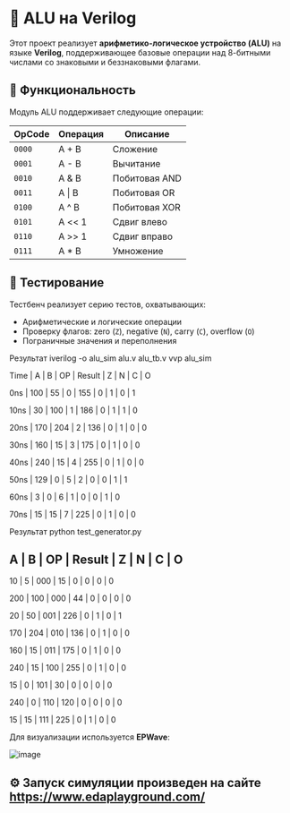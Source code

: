 # 🔢 ALU на Verilog

Этот проект реализует **арифметико-логическое устройство (ALU)** на языке **Verilog**, поддерживающее базовые операции над 8-битными числами со знаковыми и беззнаковыми флагами.

## 🚀 Функциональность

Модуль ALU поддерживает следующие операции:

| OpCode | Операция               | Описание                          |
|--------|------------------------|-----------------------------------|
| `0000` | A + B                  | Сложение                          |
| `0001` | A - B                  | Вычитание                         |
| `0010` | A & B                  | Побитовая AND                     |
| `0011` | A \| B                 | Побитовая OR                      |
| `0100` | A ^ B                  | Побитовая XOR                     |
| `0101` | A << 1                 | Сдвиг влево                       |
| `0110` | A >> 1                 | Сдвиг вправо                      |
| `0111` | A * B                  | Умножение                         |

## 🧪 Тестирование

Тестбенч реализует серию тестов, охватывающих:

- Арифметические и логические операции
- Проверку флагов: zero (`Z`), negative (`N`), carry (`C`), overflow (`O`)
- Пограничные значения и переполнения

Результат iverilog -o alu_sim alu.v alu_tb.v 
vvp alu_sim

Time |  A  |  B  | OP  | Result | Z | N | C | O 

   0ns | 100 |  55 |  0  | 155    | 0 | 1 | 0 | 1

  10ns |  30 | 100 |  1  | 186    | 0 | 1 | 1 | 0
  
  20ns | 170 | 204 |  2  | 136    | 0 | 1 | 0 | 0
  
  30ns | 160 |  15 |  3  | 175    | 0 | 1 | 0 | 0
  
  40ns | 240 |  15 |  4  | 255    | 0 | 1 | 0 | 0
  
  50ns | 129 |   0 |  5  |   2    | 0 | 0 | 1 | 1
  
  60ns |   3 |   0 |  6  |   1    | 0 | 0 | 1 | 0
  
  70ns |  15 |  15 |  7  | 225    | 0 | 1 | 0 | 0

  Результат python test_generator.py

A  | B  | OP  | Result | Z | N | C | O
----------------------------------------
 10 |   5 | 000 |     15 | 0 | 0 | 0 | 0

200 | 100 | 000 |     44 | 0 | 0 | 0 | 0

 20 |  50 | 001 |    226 | 0 | 1 | 0 | 1

170 | 204 | 010 |    136 | 0 | 1 | 0 | 0

160 |  15 | 011 |    175 | 0 | 1 | 0 | 0

240 |  15 | 100 |    255 | 0 | 1 | 0 | 0

 15 |   0 | 101 |     30 | 0 | 0 | 0 | 0

240 |   0 | 110 |    120 | 0 | 0 | 0 | 0

 15 |  15 | 111 |    225 | 0 | 1 | 0 | 0

  Для визуализации используется **EPWave**:
  
![image](https://github.com/user-attachments/assets/4dbbb10a-b0ba-4ad0-958f-727c123b6c32)


## ⚙️ Запуск симуляции произведен на сайте https://www.edaplayground.com/
